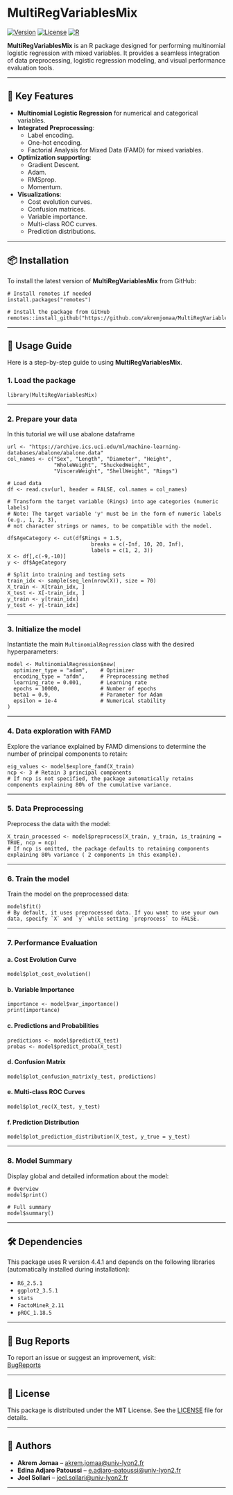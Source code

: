 
# MultiRegVariablesMix

[![Version](https://img.shields.io/badge/version-0.1.0-blue.svg)](https://github.com/akremjomaa/MultiRegVariablesMix)
[![License](https://img.shields.io/badge/license-MIT-green.svg)](https://opensource.org/licenses/MIT)
[![R](https://img.shields.io/badge/built%20with-R-blue.svg)](https://www.r-project.org/)

**MultiRegVariablesMix** is an R package designed for performing multinomial logistic regression with mixed variables. It provides a seamless integration of data preprocessing, logistic regression modeling, and visual performance evaluation tools.

---

## 🚀 Key Features

- **Multinomial Logistic Regression** for numerical and categorical variables.
- **Integrated Preprocessing**:
  - Label encoding.
  - One-hot encoding.
  - Factorial Analysis for Mixed Data (FAMD) for mixed variables.
- **Optimization supporting**:
  - Gradient Descent.
  - Adam.
  - RMSprop.
  - Momentum.
- **Visualizations**:
  - Cost evolution curves.
  - Confusion matrices.
  - Variable importance.
  - Multi-class ROC curves.
  - Prediction distributions.

---

## 📦 Installation

To install the latest version of **MultiRegVariablesMix** from GitHub:

```
# Install remotes if needed
install.packages("remotes")

# Install the package from GitHub
remotes::install_github("https://github.com/akremjomaa/MultiRegVariablesMix.git")
```

---

## 🔧 Usage Guide

Here is a step-by-step guide to using **MultiRegVariablesMix**.

### 1. Load the package

```
library(MultiRegVariablesMix)
```

---

### 2. Prepare your data

In this tutorial we will use abalone dataframe

```
url <- "https://archive.ics.uci.edu/ml/machine-learning-databases/abalone/abalone.data"
col_names <- c("Sex", "Length", "Diameter", "Height", 
               "WholeWeight", "ShuckedWeight", 
               "VisceraWeight", "ShellWeight", "Rings")

# Load data
df <- read.csv(url, header = FALSE, col.names = col_names)

# Transform the target variable (Rings) into age categories (numeric labels)
# Note: The target variable 'y' must be in the form of numeric labels (e.g., 1, 2, 3), 
# not character strings or names, to be compatible with the model.

df$AgeCategory <- cut(df$Rings + 1.5,
                           breaks = c(-Inf, 10, 20, Inf),
                           labels = c(1, 2, 3))
X <- df[,c(-9,-10)]
y <- df$AgeCategory

# Split into training and testing sets
train_idx <- sample(seq_len(nrow(X)), size = 70)
X_train <- X[train_idx, ]
X_test <- X[-train_idx, ]
y_train <- y[train_idx]
y_test <- y[-train_idx]
```

---

### 3. Initialize the model

Instantiate the main `MultinomialRegression` class with the desired hyperparameters:

```
model <- MultinomialRegression$new(
  optimizer_type = "adam",    # Optimizer
  encoding_type = "afdm",     # Preprocessing method
  learning_rate = 0.001,      # Learning rate
  epochs = 10000,             # Number of epochs
  beta1 = 0.9,                # Parameter for Adam
  epsilon = 1e-4              # Numerical stability
)
```

---

### 4. Data exploration with FAMD

Explore the variance explained by FAMD dimensions to determine the number of principal components to retain:

```
eig_values <- model$explore_famd(X_train)
ncp <- 3 # Retain 3 principal components
# If ncp is not specified, the package automatically retains components explaining 80% of the cumulative variance.
```

---

### 5. Data Preprocessing

Preprocess the data with the model:

```
X_train_processed <- model$preprocess(X_train, y_train, is_training = TRUE, ncp = ncp)
# If ncp is omitted, the package defaults to retaining components explaining 80% variance ( 2 components in this example).
```

---

### 6. Train the model

Train the model on the preprocessed data:

```
model$fit()
# By default, it uses preprocessed data. If you want to use your own data, specify `X` and `y` while setting `preprocess` to FALSE.
```

---

### 7. Performance Evaluation

#### a. Cost Evolution Curve

```
model$plot_cost_evolution()
```

#### b. Variable Importance

```
importance <- model$var_importance()
print(importance)
```

#### c. Predictions and Probabilities

```
predictions <- model$predict(X_test)
probas <- model$predict_proba(X_test)
```

#### d. Confusion Matrix

```
model$plot_confusion_matrix(y_test, predictions)
```

#### e. Multi-class ROC Curves

```
model$plot_roc(X_test, y_test)
```

#### f. Prediction Distribution

```
model$plot_prediction_distribution(X_test, y_true = y_test)
```

---

### 8. Model Summary

Display global and detailed information about the model:

```
# Overview
model$print()
```

```
# Full summary
model$summary()
```

---

## 🛠️ Dependencies

This package uses R version 4.4.1 and depends on the following libraries (automatically installed during installation):

- `R6_2.5.1`
- `ggplot2_3.5.1`
- `stats`
- `FactoMineR_2.11`
- `pROC_1.18.5`

---

## 🐞 Bug Reports

To report an issue or suggest an improvement, visit:  
[BugReports](https://github.com/akremjomaa/MultiRegVariablesMix/issues)

---

## 📄 License

This package is distributed under the MIT License. See the [LICENSE](https://github.com/akremjomaa/MultiRegVariablesMix/blob/master/LICENSE.md) file for details.

---

## 👥 Authors

- **Akrem Jomaa** – [akrem.jomaa@univ-lyon2.fr](mailto:akrem.jomaa@univ-lyon2.fr)
- **Edina Adjaro Patoussi** – [e.adjaro-patoussi@univ-lyon2.fr](mailto:e.adjaro-patoussi@univ-lyon2.fr)
- **Joel Sollari** – [joel.sollari@univ-lyon2.fr](mailto:joel.sollari@univ-lyon2.fr)

---
